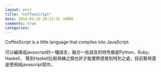 ```yaml
---
layout: post
title: "coffeescript"
date: 2014-03-16 20:12:32 +0800
comments: true
categories: 
---
```


CoffeeScript is a little language that compiles into JavaScript. 

可以編譯成javascript的一種語言，融合一些語言的特性像是Python、Ruby、Haskell，
等到Haskell比較熟練之類也許才能實際感覺到特別之處，目前暫時還是使用純javascript寫作。